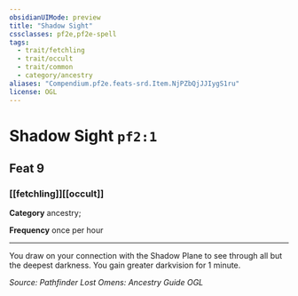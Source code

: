 ```yaml
---
obsidianUIMode: preview
title: "Shadow Sight"
cssclasses: pf2e,pf2e-spell
tags:
  - trait/fetchling
  - trait/occult
  - trait/common
  - category/ancestry
aliases: "Compendium.pf2e.feats-srd.Item.NjPZbQjJJIygS1ru"
license: OGL
---
```

# Shadow Sight `pf2:1`
## Feat 9
### [[fetchling]][[occult]]

**Category** ancestry; 




**Frequency** once per hour

* * *

You draw on your connection with the Shadow Plane to see through all but the deepest darkness. You gain greater darkvision for 1 minute.

*Source: Pathfinder Lost Omens: Ancestry Guide*
*OGL*